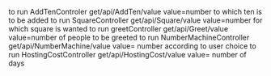 to run AddTenControler               get/api/AddTen/value           value=number to which ten is to be added
to run SquareController              get/api/Square/value           value=number for which square is wanted
to run greetController               get/api/Greet/value            value=number of people to be greeted
to run NumberMachineController        get/api/NumberMachine/value   value= number according to user choice
to run HostingCostController          get/api/HostingCost/value     value= number of days
